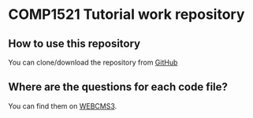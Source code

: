 # COMP1521 Tutorial work repository

## How to use this repository

You can clone/download the repository from [GitHub](https://github.com/emmet-m/tutoring_2511_18s2)

## Where are the questions for each code file?

You can find them on [WEBCMS3](https://webcms3.cse.unsw.edu.au/COMP2511/18s2/resources/19272).
